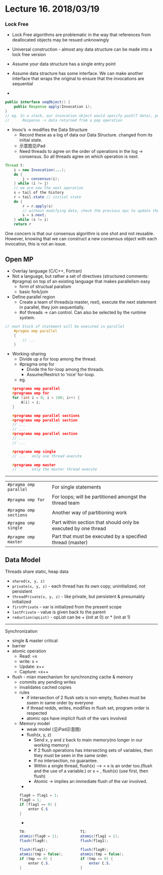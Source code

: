 # Lecture 16. 2018/03/19
### Lock Free
* Lock Free algorithms are problematic in the way that references from deallocated objects may be resued unknowingly

* Universal construction - almost any data structure can be made into a lock free version
* Assume your data structure has a single entry point
* Assume data stracture has some interface. We can make another interface that wraps the original to ensure that the invocations are sequential
* 
```java
public interface seqObject() {
    public Response apply(Invocation i);
}
// eg. In a stack, our invocation object would specify push(T data), pop()
//      Response -> data returned from a pop operation
```
* Invoc’s -> modifies the Data Structure
    * Record these as a log of data our Data Structure. changed from its initial state.
    * 示意图见iPad
    * Need threads to agree on the order of operations in the log &rarr; consensus. So all threads agree on which operation is next.
```java
Thread t: 
    i = new Invocation(...);
    do {
        j = consensus(i);
    } while (i != j)
    // we are now the next operation
    s = tail of the history
    r = tail.state // initial state
    do {
        r = r.apply(s)  
        // without modifying data, check the previous ops to update the state
        s = s.next;
    } while (s != i)
    return r
```

One concern is that our consensus algorithm is one shot and not reusable. However, knowing that we can construct a new consensus object with each invocation, this is not an issue.

## Open MP
* Overlay language (C/C++, Fortran)
* Not a language, but rather a set of directives (structured comments: #pragma) on top of an existing language that makes parallelism easy
    * form of structual paralism
    * basic fork/join
* Define parallel region 
    * Create a team of threads(a master, rest), execute the next statement in parallel, they join sequentially.
    * #of threads -> can control. Can also be selected by the runtime system.

```c
// next block of statement will be executed in parallel
    #pragma omp parallel 
    {
        // ...
    }
```
* Working-sharing 
    * Divide up a for loop among the thread.
    * #pragma omp for
        * Divide the for-loop among the threads.
        * Assume/Restrict to ‘nice’ for-loop.
    * eg.
    ```c
    #programa omp parallel
    #programa omp for
    for (int i = 0; i < 100; i++) {
        A[i] = i;
    }
    
    #programa omp parallel sections
    #programa omp parallel section
    // ...
    // ...
    #programa omp parallel section
    // ...
    // ...
    
    #programa omp single
    // ...   only one thread execute
    
    #programa omp master
    // ..    only the master thread execute
    ```
 
    
---
| | |
| --- | --- |
`#pragma omp parallel` | For single statements
`#pragma omp for` | For loops; will be partitioned amongst the thread team
`#pragma omp sections` | Another way of partitioning work
`#pragma omp single` | Part within section that should only be executed by one thread
`#pragme omp master` | Part that must be executed by a specified thread (master)

## Data Model

Threads share static, heap data

* `shared(x, y, z)`
* `private(x, y, z)` - each thread has its own copy; uninitialized, not persistent
* `threadPrivate(x, y, z)` - like private, but persistent & presumably initialized
* `firstPrivate` - var is initialized from the present scope
* `lastPrivate` - value is given back to the parent
* `reduction(opList)` - opList can be + (init at 0) or * (init at 1)

---
Synchronization
* single & master critical
* barrier
* atomic operation
    * Read: =x
    * write: x =
    * Update: x++
    * Capture: =x++
* flush - mian maechanism for synchronzing cache & memory
    * commits any pending writes
    * invalidates cached copies
    * rules
        * if intersection of 2 flush sets is non-empty, flushes must be sseen in same order by everyone
        * if thread redds, writes, modifies in flush set, program order is respected
        * atomic ops have implicit flush of the vars involved
    * Memory model
        * weak model (见iPad示意图)
        * flush(x, y, z)
            * Send x, y and z back to main memory(no longer in our working memory)
            * If 2 flush operations has intersecting sets of variables, then they must be seen in the same order.
            * If no intersection, no guarantee.
            * Within a single thread, flush(x) —> = x is an order too.(flush and the use of a variable.) or x = , flush(x) (use first, then flush)
            * Atomic -> implies an immediate flush of the var involved.
        * 
        ```Java
        flag0 = flag1 = 1;
        flag0 = 1;
        if (flag1 == 0) {
            enter C.S
        }
        ```
        * 
        ```Java
        T0:                         T1:
        atomic(flag0 = 1);          atomic(flag1 = 1);
        flush(flag0);               flush(flag1);
        
        flush(flag1);               flush(flag0);
        atomic(tmp = false);        atomic(tmp = false);
        if (tmp == 0) {             if (tmp == 0) {
            enter C.S.                  enter C.S.
        }                           }
        ```

 